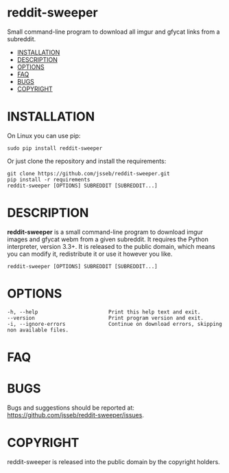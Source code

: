 # reddit-sweeper
Small command-line program to download all imgur and gfycat links from a subreddit.

- [INSTALLATION](#installation)
- [DESCRIPTION](#description)
- [OPTIONS](#options)
- [FAQ](#faq)
- [BUGS](#bugs)
- [COPYRIGHT](#copyright)


# INSTALLATION
On Linux you can use pip:

    sudo pip install reddit-sweeper

Or just clone the repository and install the requirements:

    git clone https://github.com/jsseb/reddit-sweeper.git
    pip install -r requirements
    reddit-sweeper [OPTIONS] SUBREDDIT [SUBREDDIT...]

# DESCRIPTION
**reddit-sweeper** is a small command-line program to download imgur images and gfycat webm from
a given subreddit. It requires the Python interpreter, version 3.3+. It is released to the public domain,
which means you can modify it, redistribute it or use it however you like.

    reddit-sweeper [OPTIONS] SUBREDDIT [SUBREDDIT...]
    
# OPTIONS
    -h, --help                       Print this help text and exit.
    --version                        Print program version and exit.
    -i, --ignore-errors              Continue on download errors, skipping non available files.

# FAQ

# BUGS
Bugs and suggestions should be reported at: <https://github.com/jsseb/reddit-sweeper/issues>.

# COPYRIGHT

reddit-sweeper is released into the public domain by the copyright holders.
